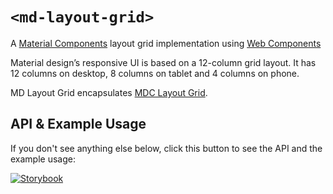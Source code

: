 # `<md-layout-grid>`

A [Material Components](https://material.io/develop/) layout grid implementation
using [Web Components](https://www.webcomponents.org/introduction)

Material design’s responsive UI is based on a 12-column grid layout. It has 12 columns on desktop, 8 columns on
tablet and 4 columns on phone.

MD Layout Grid encapsulates [MDC Layout Grid](https://material.io/develop/web/components/layout-grid).

## API & Example Usage

If you don't see anything else below, click this button to see the API and the example usage:

[![Storybook](https://shields.io/badge/-Play%20with%20this%20web%20component-2a0481?logo=storybook&style=for-the-badge)](https://main--625eadb22bf40d003a32215a.chromatic.com/?path=/docs/layoutgrid--basic)
